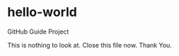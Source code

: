 hello-world
===========

GitHub Guide Project

This is nothing to look at.
Close this file now.
Thank You.

